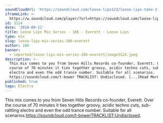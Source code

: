 ```yaml
---
soundCloudUrl: 'https://soundcloud.com/loose-lips123/loose-lips-take-2'
iframeLink: >-
  https://w.soundcloud.com/player/?url=https://soundcloud.com/loose-lips123/loose-lips-take-2&color=00aabb&auto_play=false&hide_related=false&show_comments=true&show_user=true&show_reposts=false
id: 3124
date: '2018-09-11'
title: Loose Lips Mix Series - 186 - Everett - Loose Lips
type: mix
slug: loose-lips-mix-series-186-everett
author: 100
banner:
  - imported/loose-lips-mix-series-186-everett/image3124.jpeg
description: >-
  This mix comes to you from Seven Hills Records co-founder, Everett. Over the
  course of 70 minutes it ties together groovy, acidic techno cuts, sub-rattling
  electro and even the odd trance number. Suitable for all scenarios.
  https://soundcloud.com/t-bower TRACKLIST: Undisclosed. [...]Read More...
published: true
tags: Electro
---
```

This mix comes to you from Seven Hills Records co-founder, Everett. Over the course of 70 minutes it ties together groovy, acidic techno cuts, sub-rattling electro and even the odd trance number. Suitable for all scenarios.https://soundcloud.com/t-bowerTRACKLIST:Undisclosed.